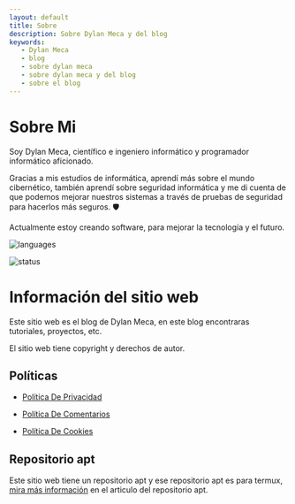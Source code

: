 ```yaml
---
layout: default
title: Sobre
description: Sobre Dylan Meca y del blog
keywords:
   - Dylan Meca
   - blog
   - sobre dylan meca
   - sobre dylan meca y del blog
   - sobre el blog
---
```

  
# Sobre Mi

Soy Dylan Meca, científico e ingeniero informático y programador informático aficionado.

Gracias a mis estudios de informática, aprendí más sobre el mundo cibernético, también aprendí sobre seguridad informática y me di cuenta de que podemos mejorar nuestros sistemas a través de pruebas de seguridad para hacerlos más seguros. 🛡️

Actualmente estoy creando software, para mejorar la tecnología y el futuro.

![languages](https://github-readme-stats.vercel.app/api/top-langs/?username=dylan14567&layout=compact)

![status](https://github-readme-stats.vercel.app/api?username=dylan14567)

# Información del sitio web

Este sitio web es el blog de Dylan Meca, en este blog encontraras tutoriales, proyectos, etc.

El sitio web tiene copyright y derechos de autor.

## Políticas

* [Política De Privacidad](https://dylan14567.github.io/2021/03/08/POL%C3%8DTICA-DE-PRIVACIDAD.html)

* [Política De Comentarios](https://dylan14567.github.io/2021/03/08/politica-de-comentarios.html)

* [Política De Cookies](https://dylan14567.github.io/2021/03/21/Pol%C3%ADtica-de-Cookies.html)

## Repositorio apt

Este sitio web tiene un repositorio apt y ese repositorio apt es para termux, [mira más información](https://dylan14567.github.io/2021/03/09/lab-termux.html) en el articulo del repositorio apt. 

